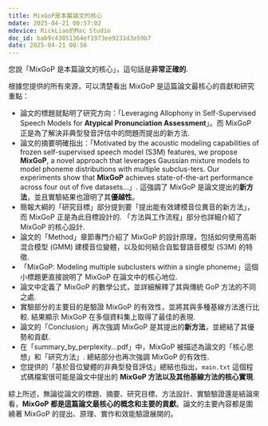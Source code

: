 ```yaml
---
title: MixGoP是本篇論文的核心
mdate: 2025-04-21 00:57:02
mdevice: RickLiao的Mac Studio
doc_id: bab9c43851364ef1973ee9231d3e59b7
date: 2025-04-21 00:56
---
```


您說「MixGoP 是本篇論文的核心」，這句話是**非常正確的**.

根據您提供的所有來源，可以清楚看出 MixGoP 是這篇論文最核心的貢獻和研究重點：

*   論文的標題就點明了研究方向：「Leveraging Allophony in Self-Supervised Speech Models for **Atypical Pronunciation Assessment**」。而 MixGoP 正是為了解決非典型發音評估中的問題而提出的新方法.
*   論文的摘要明確指出：「Motivated by the acoustic modeling capabilities of frozen self-supervised speech model (S3M) features, we propose **MixGoP**, a novel approach that leverages Gaussian mixture models to model phoneme distributions with multiple subclus-ters. Our experiments show that **MixGoP** achieves state-of-the-art performance across four out of five datasets...」. 這強調了 MixGoP 是論文提出的**新方法**，並且實驗結果也證明了其**優越性**。
*   簡報大綱的「研究目標」部分提到要「提出能有效建模音位異音的新方法」，而 MixGoP 正是為此目標設計的. 「方法與工作流程」部分也詳細介紹了 MixGoP 的核心設計.
*   論文的「Method」章節專門介紹了 MixGoP 的設計原理，包括如何使用高斯混合模型 (GMM) 建模音位變體，以及如何結合自監督語音模型 (S3M) 的特徵.
*   「MixGoP: Modeling multiple subclusters within a single phoneme」這個小標題更直接說明了 MixGoP 在論文中的核心地位.
*   論文中定義了 MixGoP 的數學公式，並詳細解釋了其與傳統 GoP 方法的不同之處.
*   實驗部分的主要目的是驗證 MixGoP 的有效性，並將其與多種基線方法進行比較. 結果顯示 MixGoP 在多個資料集上取得了最佳的表現.
*   論文的「Conclusion」再次強調 MixGoP 是其提出的**新方法**，並總結了其優勢和貢獻.
*   在「summary_by_perplexity...pdf」中，MixGoP 被描述為論文的「核心思想」和「研究方法」. 總結部分也再次強調 MixGoP 的有效性.
*   您提供的「基於音位變體的非典型發音評估」總結也指出，`main.txt` 這個程式碼檔案很可能是論文中提出的 **MixGoP 方法以及其他基線方法的核心實現**.

綜上所述，無論從論文的標題、摘要、研究目標、方法設計、實驗驗證還是結論來看，**MixGoP 都是這篇論文最核心的概念和主要的貢獻**。論文的主要內容都是圍繞著 MixGoP 的提出、原理、實作和效能驗證展開的。
